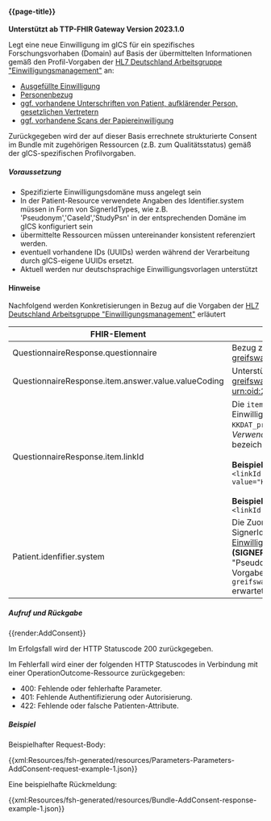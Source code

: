#### {{page-title}}

**Unterstützt ab TTP-FHIR Gateway Version 2023.1.0**

Legt eine neue Einwilligung im gICS für ein spezifisches Forschungsvorhaben (Domain) auf Basis der übermittelten Informationen gemäß den Profil-Vorgaben der [HL7 Deutschland Arbeitsgruppe "Einwilligungsmanagement"](https://ig.fhir.de/einwilligungsmanagement/stable/) an:
- [Ausgefüllte Einwilligung](https://ig.fhir.de/einwilligungsmanagement/stable/QuestionnaireResponse.html)
- [Personenbezug](https://ig.fhir.de/einwilligungsmanagement/stable/Patient.html)
- [ggf. vorhandene Unterschriften von Patient, aufklärender Person, gesetzlichen Vertretern](https://ig.fhir.de/einwilligungsmanagement/stable/Provenance.html)
- [ggf. vorhandene Scans der Papiereinwilligung](https://simplifier.net/guide/einwilligungsmanagement/documentreference?version=current)

Zurückgegeben wird der auf dieser Basis errechnete strukturierte Consent im Bundle mit zugehörigen Ressourcen (z.B. zum Qualitätsstatus) gemäß der gICS-spezifischen Profilvorgaben.

##### **Voraussetzung**
- Spezifizierte Einwilligungsdomäne muss angelegt sein
- In der Patient-Resource verwendete Angaben des Identifier.system müssen in Form von SignerIdTypes, wie z.B. 'Pseudonym','CaseId','StudyPsn' in der entsprechenden Domäne im gICS konfiguriert sein
- übermittelte Ressourcen müssen untereinander konsistent referenziert werden.
- eventuell vorhandene IDs (UUIDs) werden während der Verarbeitung durch gICS-eigene UUIDs ersetzt.
- Aktuell werden nur deutschsprachige Einwilligungsvorlagen unterstützt

#### **Hinweise**
Nachfolgend werden Konkretisierungen in Bezug auf die Vorgaben der [HL7 Deutschland Arbeitsgruppe "Einwilligungsmanagement"](https://ig.fhir.de/einwilligungsmanagement/stable/) erläutert

| FHIR-Element                                                                   | Erklärung                                                                                                                                                                                                                                                                                                                                                                                                                                                                                                                                                                   |
|--------------------------------------------------------------------------------|-----------------------------------------------------------------------------------------------------------------------------------------------------------------------------------------------------------------------------------------------------------------------------------------------------------------------------------------------------------------------------------------------------------------------------------------------------------------------------------------------------------------------------------------------------------------------------|
| QuestionnaireResponse.questionnaire                                            | Bezug zur verwendeten Einwilligungsvorlage in der Form `https://ths-greifswald.de/fhir/gics/QuestionnaireComposed/<domain>/<templateName>                                                                                                                                                                                                                                                                                                                                                                                                                                   |<templateVersion|` wie zum Beispiel: `https://ths-greifswald.de/fhir/gics/QuestionnaireComposed/MII/Patienteneinwilligung+MII|1.6.d` Dabei muss der referenzierte TemplateType vom Typ Consent (LOINC 59284-0) sein.|
| QuestionnaireResponse.item.answer.value.valueCoding                            | Unterstützte Systeme zur Codierung der Antworten sind https://ths-greifswald.de/fhir/CodeSystem/gics/ConsentStatus sowie [urn:oid:2.16.840.1.113883.3.1937.777.24.5.2](https://art-decor.org/art-decor/decor-valuesets--mide-?id=2.16.840.1.113883.3.1937.777.24.11.30&effectiveDate=2021-03-23T23:45:09&language=de-DE)                                                                                                                                                                                                                                                    |
| QuestionnaireResponse.item.linkId                                              | Die `item.linkId` wird verwendet um den Bezug zum versionierten Einwilligungsmodul (z.B. Modul `KKDAT_prospektiv_uebertragen_speichern_nutzen` in der Version 1.8, *Verwendung von* **Pipe als Trenner** *ist verpflichtend*) oder zum eindeutig bezeichneten Freitextfeld einer Einwilligungsvorlage herzustellen. <br/><br/>**Beispiel item.linkId für versioniertes Einwilligungsmodul** <br/>`<linkId value="KKDAT_prospektiv_uebertragen_speichern_nutzen&#124;1.8"/>`<br/><br/>**Beispiel item.linkId für Freitextfeld** <br/>`<linkId value="freitextFeld1"/>`                 |
| Patient.idenfifier.system                                                      | Die Zuordnung der Einwilligung zu einem Patienten  erfolgt im gICS über SignerIds. Dazu wird das [Patient-Profil der HL7 AG Einwilligungsmanagement](https://ig.fhir.de/einwilligungsmanagement/stable/Patient.html) genutzt. Die **Art der SignerId (SIGNER_ID_TYPE)** wird innerhalb der Domain konfiguriert (z.B. "Pseudonym") und in `Patient.identifier.system` entsprechend der Vorgabe `<system value="https://ths-greifswald.de/fhir/gics/identifiers/[BEZEICHNER_SIGNER_ID_TYPE]>"/>` erwartet. Die **Angabe der SignerId** erfolgt per `Patient.identifier.value` |

##### **Aufruf und Rückgabe**
{{render:AddConsent}}

Im Erfolgsfall wird der HTTP Statuscode 200 zurückgegeben.

Im Fehlerfall wird einer der folgenden HTTP Statuscodes in Verbindung mit einer OperationOutcome-Ressource zurückgegeben:
* 400: Fehlende oder fehlerhafte Parameter.
* 401: Fehlende Authentifizierung oder Autorisierung.
* 422: Fehlende oder falsche Patienten-Attribute.

##### **Beispiel**
Beispielhafter Request-Body:

{{xml:Resources/fsh-generated/resources/Parameters-Parameters-AddConsent-request-example-1.json}}

Eine beispielhafte Rückmeldung:

{{xml:Resources/fsh-generated/resources/Bundle-AddConsent-response-example-1.json}}
